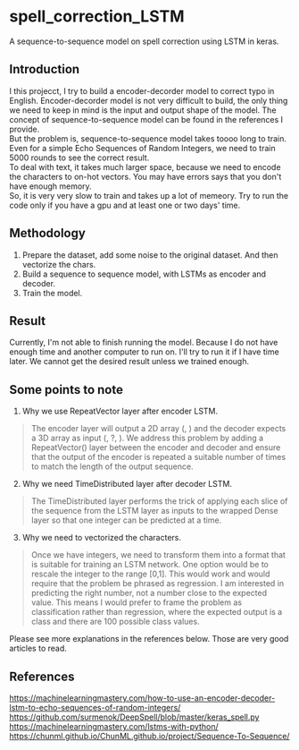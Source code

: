 # spell_correction_LSTM
A sequence-to-sequence model on spell correction using LSTM in keras.

## Introduction

I this projecct, I try to build a encoder-decorder model to correct typo in English. 
Encoder-decorder model is not very difficult to build, the only thing we need to keep in mind is the input and output shape of the model. 
The concept of sequence-to-sequence model can be found in the references I provide. </br>
But the problem is, sequence-to-sequence model takes toooo long to train. 
Even for a simple Echo Sequences of Random Integers, we need to train 5000 rounds to see the correct result. </br>
To deal with text, it takes much larger space, because we need to encode the characters to on-hot vectors.
You may have errors says that you don't have enough memory. </br>
So, it is very very slow to train and takes up a lot of memeory. Try to run the code only if you have a gpu and at least one or two days' time.

## Methodology

1. Prepare the dataset, add some noise to the original dataset. And then vectorize the chars.
2. Build a sequence to sequence model, with LSTMs as encoder and decoder. 
3. Train the model.

## Result

Currently, I'm not able to finish running the model. Because I do not have enough time and another computer to run on. 
I'll try to run it if I have time later. We cannot get the desired result unless we trained enough. 

## Some points to note

1. Why we use RepeatVector layer after encoder LSTM.
> The encoder layer will output a 2D array (, ) and the decoder expects a 3D array as input (, ?, ).
We address this problem by adding a RepeatVector() layer between the encoder and decoder 
and ensure that the output of the encoder is repeated a suitable number of times to match the length of the output sequence.

2. Why we need TimeDistributed layer after decoder LSTM.
> The TimeDistributed layer performs the trick of applying each slice of the sequence from the LSTM layer as inputs 
to the wrapped Dense layer so that one integer can be predicted at a time. 

 3. Why we need to vectorized the characters.
 > Once we have integers, we need to transform them into a format that is suitable for training an LSTM network. 
 One option would be to rescale the integer to the range [0,1]. This would work and would require that the problem be phrased as regression.
 I am interested in predicting the right number, not a number close to the expected value. 
 This means I would prefer to frame the problem as classification rather than regression, 
 where the expected output is a class and there are 100 possible class values.
 
Please see more explanations in the references below. Those are very good articles to read.

## References
https://machinelearningmastery.com/how-to-use-an-encoder-decoder-lstm-to-echo-sequences-of-random-integers/ </br>
https://github.com/surmenok/DeepSpell/blob/master/keras_spell.py </br>
https://machinelearningmastery.com/lstms-with-python/ </br>
https://chunml.github.io/ChunML.github.io/project/Sequence-To-Sequence/
